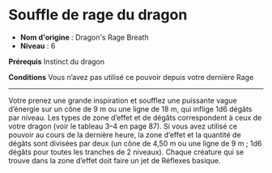 # Souffle de rage du dragon

 * **Nom d'origine** : Dragon's Rage Breath
 * **Niveau** : 6


<p><strong>Prérequis</strong> Instinct du dragon</p>
<p><strong>Conditions</strong> Vous n’avez pas utilisé ce pouvoir depuis votre dernière Rage</p>
<hr>
<p>Votre prenez une grande inspiration et soufflez une puissante vague d’énergie sur un cône de 9 m ou une ligne de 18 m, qui inflige 1d6 dégâts par niveau. Les types de zone d’effet et de dégâts correspondent à ceux de votre dragon (voir le tableau 3–4 en page 87). Si vous avez utilisé ce pouvoir au cours de la dernière heure, la zone d’effet et la quantité de dégâts sont divisées par deux (un cône de 4,50 m ou une ligne de 9 m ; 1d6 dégâts pour toutes les tranches de 2 niveaux). Chaque créature qui se trouve dans la zone d’effet doit faire un jet de Réflexes basique.</p>